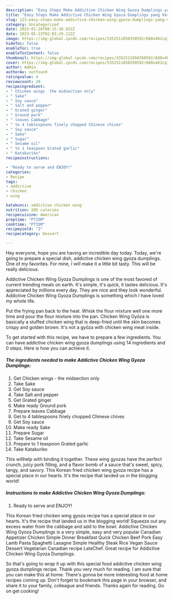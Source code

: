 ```yaml
---
description: "Easy Steps Make Addictive Chicken Wing Gyoza Dumplings yang Very Delicious"
title: "Easy Steps Make Addictive Chicken Wing Gyoza Dumplings yang Very Delicious"
slug: 123-easy-steps-make-addictive-chicken-wing-gyoza-dumplings-yang-very-delicious
category: Uncategorized
date: 2023-01-26T00:15:18.922Z
date: 2023-05-23T02:03:29.112Z
image: https://img-global.cpcdn.com/recipes/5352511050350592/680x482cq70/addictive-chicken-wing-gyoza-dumplings-recipe-main-photo.jpg
hideToc: false
enableToc: true
enableTocContent: false
thumbnail: https://img-global.cpcdn.com/recipes/5352511050350592/680x482cq70/addictive-chicken-wing-gyoza-dumplings-recipe-main-photo.jpg
cover: https://img-global.cpcdn.com/recipes/5352511050350592/680x482cq70/addictive-chicken-wing-gyoza-dumplings-recipe-main-photo.jpg
author: Admin
authorAv: notfound
ratingvalue: 4
reviewcount: 20
recipeingredient:
- " Chicken wings  the midsection only"
- " Sake"
- " Soy sauce"
- " Salt and pepper"
- " Grated ginger"
- " Ground pork"
- " leaves Cabbage"
- " to 4 tablespoons finely chopped Chinese chives"
- " Soy sauce"
- " Sake"
- " Sugar"
- " Sesame oil"
- " to 1 teaspoon Grated garlic"
- " Katakuriko"
recipeinstructions:

- "Ready to serve and ENJOY!"
categories:
- Recipe
tags:
- addictive
- chicken
- wing

katakunci: addictive chicken wing 
nutrition: 205 calories
recipecuisine: American
preptime: "PT25M"
cooktime: "PT35M"
recipeyield: "2"
recipecategory: Dessert

---
```



Hey everyone, hope you are having an incredible day today. Today, we're going to prepare a special dish, addictive chicken wing gyoza dumplings. One of my favorites. For mine, I will make it a little bit tasty. This will be really delicious.

Addictive Chicken Wing Gyoza Dumplings is one of the most favored of current trending meals on earth. It's simple, it's quick, it tastes delicious. It's appreciated by millions every day. They are nice and they look wonderful. Addictive Chicken Wing Gyoza Dumplings is something which I have loved my whole life.

Put the frying pan back to the heat. Whisk the flour mixture well one more time and pour the flour mixture into the pan. Chicken Wing Gyōza is basically a stuffed chicken wing that is deep-fried until the skin becomes crispy and golden brown. It&#39;s not a gyōza with chicken wing meat inside.


To get started with this recipe, we have to prepare a few ingredients. You can have addictive chicken wing gyoza dumplings using 14 ingredients and 0 steps. Here is how you can achieve it.

<!--inarticleads1-->

##### The ingredients needed to make Addictive Chicken Wing Gyoza Dumplings:

1. Get  Chicken wings - the midsection only
1. Take  Sake
1. Get  Soy sauce
1. Take  Salt and pepper
1. Get  Grated ginger
1. Make ready  Ground pork
1. Prepare  leaves Cabbage
1. Get  to 4 tablespoons finely chopped Chinese chives
1. Get  Soy sauce
1. Make ready  Sake
1. Prepare  Sugar
1. Take  Sesame oil
1. Prepare  to 1 teaspoon Grated garlic
1. Take  Katakuriko


This willhelp with binding it together. These wing gyozas have the perfect crunch, juicy pork filling, and a flavor bomb of a sauce that&#39;s sweet, spicy, tangy, and savory. This Korean fried chicken wing gyoza recipe has a special place in our hearts. It&#39;s the recipe that landed us in the blogging world! 

<!--inarticleads2-->

##### Instructions to make Addictive Chicken Wing Gyoza Dumplings:


1. Ready to serve and ENJOY!

This Korean fried chicken wing gyoza recipe has a special place in our hearts. It&#39;s the recipe that landed us in the blogging world! Squeeze out any excess water from the cabbage and add to the bowl. Addictive Chicken Wing Gyoza Dumplings is a very simple, easy and very popular Canadian Appetizer Chicken Simple Dinner Breakfast Quick Chicken Beef Pork Easy Lamb Pasta Spaghetti Lasagne Simple Healthy Steak Rice Vegan Sauce Dessert Vegetarian Canadian recipe LateChef. Great recipe for Addictive Chicken Wing Gyoza Dumplings. 

So that's going to wrap it up with this special food addictive chicken wing gyoza dumplings recipe. Thank you very much for reading. I am sure that you can make this at home. There's gonna be more interesting food at home recipes coming up. Don't forget to bookmark this page in your browser, and share it to your family, colleague and friends. Thanks again for reading. Go on get cooking!
